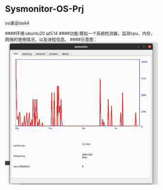 # Sysmonitor-OS-Prj
os课设task4

####环境:ubuntu20 qt5.14
####功能:模拟一个系统检测器，监测cpu，内存，网络的使用情况，以及进程信息。
####示意图：
![image](https://github.com/katomia/Sysmonitor-OS-Prj/blob/master/sysmonitor/Snipaste_2022-02-25_18-20-56.jpg)
